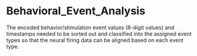 # Behavioral_Event_Analysis
The encoded behavior/stimulation event values (8-digit values) and timestamps needed to be sorted out and classified 
into the assigned event types so that the neural firing data can be aligned based on each event type.

